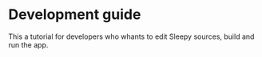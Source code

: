 # Development guide

This a tutorial for developers who whants
to edit Sleepy sources, build and run the
app.

